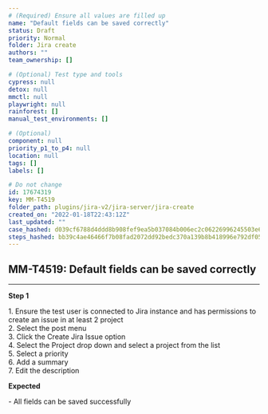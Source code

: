```yaml
---
# (Required) Ensure all values are filled up
name: "Default fields can be saved correctly"
status: Draft
priority: Normal
folder: Jira create
authors: ""
team_ownership: []

# (Optional) Test type and tools
cypress: null
detox: null
mmctl: null
playwright: null
rainforest: []
manual_test_environments: []

# (Optional)
component: null
priority_p1_to_p4: null
location: null
tags: []
labels: []

# Do not change
id: 17674319
key: MM-T4519
folder_path: plugins/jira-v2/jira-server/jira-create
created_on: "2022-01-18T22:43:12Z"
last_updated: ""
case_hashed: d039cf6788d4ddd8b908fef9ea5b037084b006ec2c06226996245503e68e05b277729ed341b1199d8f14bbbf399f895e
steps_hashed: bb39c4ae46466f7b08fad2072dd92bedc370a139b8b418996e792df05e633fe0f1803c713491073a1f489c15837eb22a
---
```


## MM-T4519: Default fields can be saved correctly

---

**Step 1**

1\. Ensure the test user is connected to Jira instance and has permissions to create an issue in at least 2 project\
2\. Select the post menu\
3\. Click the Create Jira Issue option\
4\. Select the Project drop down and select a project from the list\
5\. Select a priority\
6\. Add a summary\
7\. Edit the description

**Expected**

\- All fields can be saved successfully
